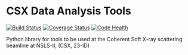 CSX Data Analysis Tools
=======================



[![Build Status](https://travis-ci.org/NSLS-II-CSX/csxtools.svg?branch=master)](https://travis-ci.org/NSLS-II-CSX/csxtools)
[![Coverage Status](https://coveralls.io/repos/NSLS-II-CSX/csxtools/badge.svg?branch=master&service=github)](https://coveralls.io/github/NSLS-II-CSX/csxtools?branch=master)
[![Code Health](https://landscape.io/github/NSLS-II-CSX/csxtools/master/landscape.svg?style=flat)](https://landscape.io/github/NSLS-II-CSX/csxtools/master)

Python library for tools to be used at the Coherent Soft X-ray scattering 
beamline at NSLS-II, (CSX, 23-ID)
